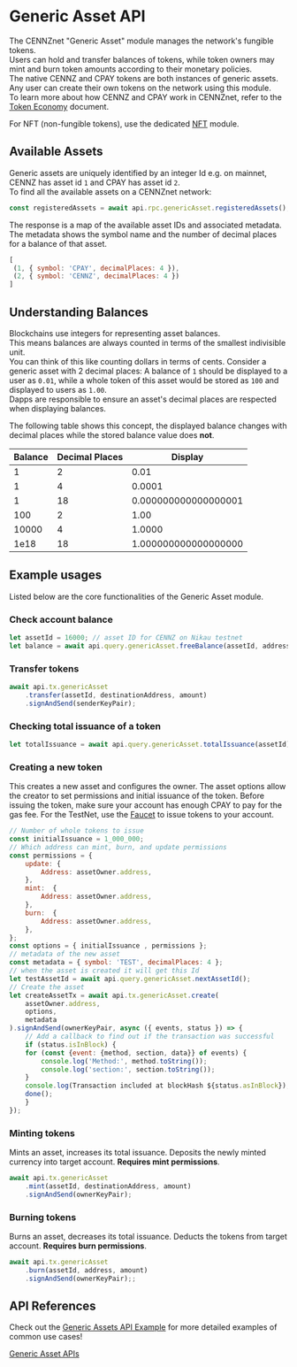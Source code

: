 # Generic Asset API

The CENNZnet "Generic Asset" module manages the network's fungible tokens.  
Users can hold and transfer balances of tokens, while token owners may mint and burn token amounts according to their monetary policies.  
The native CENNZ and CPAY tokens are both instances of generic assets.  
Any user can create their own tokens on the network using this module.  
To learn more about how CENNZ and CPAY work in CENNZnet, refer to the [Token Economy](/Dapp-development/Guides/Token-Economy) document.  

For NFT (non-fungible tokens), use the dedicated [NFT](Runtime-modules/NFT) module. 

## Available Assets
Generic assets are uniquely identified by an integer Id e.g. on mainnet, CENNZ has asset id `1` and CPAY has asset id `2`.  
To find all the available assets on a CENNZnet network:
```js
const registeredAssets = await api.rpc.genericAsset.registeredAssets();
```

The response is a map of the available asset IDs and associated metadata. The metadata shows the symbol name and the number of decimal places for a balance of that asset.
```js
[
 (1, { symbol: 'CPAY', decimalPlaces: 4 }),
 (2, { symbol: 'CENNZ', decimalPlaces: 4 })
]
```

## Understanding Balances
Blockchains use integers for representing asset balances.  
This means balances are always counted in terms of the smallest indivisible unit.  
You can think of this like counting dollars in terms of cents.
Consider a generic asset with 2 decimal places:
A balance of `1` should be displayed to a user as `0.01`, while a whole token of this asset would be stored as `100`
and displayed to users as `1.00`.  
Dapps are responsible to ensure an asset's decimal places are respected when displaying balances.  

The following table shows this concept, the displayed balance changes with decimal places while the stored balance value does **not**.

|Balance|Decimal Places|Display|
|---|---|---|
|1|2|0.01|
|1|4|0.0001|
|1|18|0.000000000000000001|
|100|2|1.00|
|10000|4|1.0000|
|1e18|18|1.000000000000000000|

## Example usages

Listed below are the core functionalities of the Generic Asset module.

### Check account balance
```js
let assetId = 16000; // asset ID for CENNZ on Nikau testnet
let balance = await api.query.genericAsset.freeBalance(assetId, address);
```

### Transfer tokens
```js
await api.tx.genericAsset
    .transfer(assetId, destinationAddress, amount)
    .signAndSend(senderKeyPair);
```

### Checking total issuance of a token
```js
let totalIssuance = await api.query.genericAsset.totalIssuance(assetId);
```

### Creating a new token

This creates a new asset and configures the owner. The asset options allow the creator to set permissions and initial issuance of the token. Before issuing the token, make sure your account has enough CPAY to pay for the gas fee. For the TestNet, use the [Faucet](CENNZnet-infrastructures/CENNZnet-faucet) to issue tokens to your account.

```js
// Number of whole tokens to issue
const initialIssuance = 1_000_000;
// Which address can mint, burn, and update permissions
const permissions = {
    update: {
        Address: assetOwner.address,
    },
    mint:  {
        Address: assetOwner.address,
    },
    burn:  {
        Address: assetOwner.address,
    },
};
const options = { initialIssuance , permissions };
// metadata of the new asset
const metadata = { symbol: 'TEST', decimalPlaces: 4 };
// when the asset is created it will get this Id
let testAssetId = await api.query.genericAsset.nextAssetId();
// Create the asset
let createAssetTx = await api.tx.genericAsset.create(
    assetOwner.address,
    options,
    metadata
).signAndSend(ownerKeyPair, async ({ events, status }) => {
    // Add a callback to find out if the transaction was successful
    if (status.isInBlock) {
    for (const {event: {method, section, data}} of events) {
        console.log('Method:', method.toString());
        console.log('section:', section.toString());
    }
    console.log(Transaction included at blockHash ${status.asInBlock});
    done();
    }
});
```

### Minting tokens

Mints an asset, increases its total issuance. Deposits the newly minted currency into target account. **Requires mint permissions**.

```js
await api.tx.genericAsset
    .mint(assetId, destinationAddress, amount)
    .signAndSend(ownerKeyPair);
```

### Burning tokens

Burns an asset, decreases its total issuance. Deducts the tokens from target account. **Requires burn permissions**.
```js
await api.tx.genericAsset
    .burn(assetId, address, amount)
    .signAndSend(ownerKeyPair);;
```

## API References
Check out the [Generic Assets API Example](CENNZnet-API/Examples/API-examples-Generic-Assets) for more detailed examples of common use cases!

[Generic Asset APIs](https://raw.githubusercontent.com/cennznet/api.js/develop/docs/cennznet/genericAsset.md ':include :type=tsdoc')
